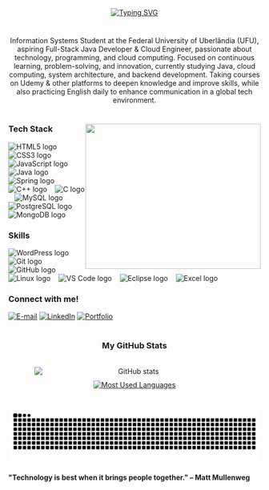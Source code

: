 <div align="center">
  <a href="https://git.io/typing-svg">
    <img src="https://readme-typing-svg.demolab.com?center=true&vCenter=true&size=25&color=00FF7F&lines=Hi+There!+＼(＾▽＾)／;+Welcome+to+my+profile!;Hope+you+like+it!;" alt="Typing SVG">
  </a>
</div>

#

<p align="center">
 Information Systems Student at the Federal University of Uberlândia (UFU), aspiring Full-Stack Java Developer & Cloud Engineer, passionate about technology, programming, and cloud computing. Focused on continuous learning, problem-solving, and innovation, currently studying Java, cloud computing, system architecture, and backend development. Taking courses on Udemy & other platforms to deepen knowledge and improve skills, while also practicing English daily to enhance communication in a global tech environment.
</p>
  
#

<img align="right" alt="" width="350px" height="290px" src="https://i.pinimg.com/originals/78/8a/b3/788ab37a7dbb5970737121f73aa2dfeb.gif">

<h3 align="left">Tech Stack</h3>

<div align="left">
  <img src="https://cdn.jsdelivr.net/gh/devicons/devicon/icons/html5/html5-original.svg" height="30" alt="HTML5 logo" title="HTML5" />
  <img width="8" />
  <img src="https://cdn.jsdelivr.net/gh/devicons/devicon/icons/css3/css3-original.svg" height="30" alt="CSS3 logo" title="CSS3" />
  <img width="8" />
  <img src="https://cdn.jsdelivr.net/gh/devicons/devicon/icons/javascript/javascript-plain.svg" height="30" alt="JavaScript logo" title="JavaScript" />
  <img width="8" />
  <img src="https://cdn.jsdelivr.net/gh/devicons/devicon/icons/java/java-original.svg" height="30" alt="Java logo" title="Java" />
  <img width="8" />
  <img src="https://cdn.jsdelivr.net/gh/devicons/devicon/icons/spring/spring-original.svg" height="30" alt="Spring logo" title="Spring" />
  <img width="8" />
  <img src="https://cdn.jsdelivr.net/gh/devicons/devicon/icons/cplusplus/cplusplus-original.svg" height="30" alt="C++ logo" title="C++" />
  <img width="8" />
  <img src="https://cdn.jsdelivr.net/gh/devicons/devicon/icons/c/c-original.svg" height="30" alt="C logo" title="C" />
  <img width="8" />
  <img src="https://cdn.jsdelivr.net/gh/devicons/devicon/icons/mysql/mysql-original.svg" height="30" alt="MySQL logo" title="MySQL" />
  <img width="8" />
  <img src="https://cdn.jsdelivr.net/gh/devicons/devicon/icons/postgresql/postgresql-original.svg" height="30" alt="PostgreSQL logo" title="PostgreSQL" />
  <img width="8" />
  <img src="https://cdn.jsdelivr.net/gh/devicons/devicon/icons/mongodb/mongodb-original.svg" height="30" alt="MongoDB logo" title="MongoDB" />
  <img width="8" />
</div>


<h3 align="left">Skills </h3>

<div align="left">
  <img src="https://cdn.jsdelivr.net/gh/devicons/devicon/icons/wordpress/wordpress-original.svg" height="30" alt="WordPress logo" title="WordPress" />
  <img width="8" />
  <img src="https://cdn.jsdelivr.net/gh/devicons/devicon/icons/git/git-original.svg" height="30" alt="Git logo" title="Git" />
  <img width="8" />
  <img src="https://cdn.jsdelivr.net/gh/devicons/devicon/icons/github/github-original.svg" height="30" alt="GitHub logo" title="GitHub" />
  <img width="8" />
  <img src="https://cdn.jsdelivr.net/gh/devicons/devicon/icons/linux/linux-original.svg" height="30" alt="Linux logo" title="Linux" />
  <img width="8" />
  <img src="https://cdn.jsdelivr.net/gh/devicons/devicon/icons/vscode/vscode-original.svg" height="30" alt="VS Code logo" title="VS Code" />
  <img width="8" />
  <img src="https://cdn.jsdelivr.net/gh/devicons/devicon/icons/eclipse/eclipse-original.svg" height="30" alt="Eclipse logo" title="Eclipse" />
  <img width="8" />
  <img src="https://cdn.jsdelivr.net/gh/simple-icons/simple-icons/icons/microsoftexcel.svg" height="30" alt="Excel logo" title="Microsoft Excel"/>
  <img width="8" />
</div>

<h3 align="left">Connect with me!</h3>  

[![E-mail](https://img.shields.io/badge/-Email-2E7D32?style=for-the-badge&logo=microsoft-outlook&logoColor=white)](mailto:augustofariapereira@hotmail.com)  [![LinkedIn](https://img.shields.io/badge/-LinkedIn-2E7D32?style=for-the-badge&logo=linkedin&logoColor=white)](https://www.linkedin.com/in/augusto-faria21/)  [![Portfolio](https://img.shields.io/badge/-Portfolio-2E7D32?style=for-the-badge&logo=github&logoColor=white)](https://github.com/augustofaria2/)  

#

<div style="text-align: center;" align="center">
  <h3>My GitHub Stats </h3>
  <br>
  <div style="display: flex; justify-content: center; gap: 10px; flex-wrap: wrap;">
    <img src="https://github-readme-stats-git-masterrstaa-rickstaa.vercel.app/api?username=augustofaria2&hide_title=true&show_icons=true&include_all_commits=false&count_private=true&line_height=25&hide=issues&bg_color=1A1A1A&title_color=90EE90&text_color=E0FFE0&border_radius=3&border_color=2E8B57&icon_color=7FFFD4&theme=gruvbox" alt="GitHub stats" width="400">

  <a href="https://github.com/augustofaria2/github-readme-stats">
      <img src="https://github-readme-stats-git-masterrstaa-rickstaa.vercel.app/api/top-langs/?username=augustofaria2&line_height=10&card_width=400&layout=compact&hide_title=false&count_private=true&langs_count=4&show_icons=true&title_color=90EE90&hide=html,scss,less&bg_color=1A1A1A&text_color=E0FFE0&border_radius=3&border_color=2E8B57&count_private=true" alt="Most Used Languages" width="420">
    </a>
  </div>
</div>

#

<picture align="center">
  <source media="(prefers-color-scheme: dark)" srcset="https://raw.githubusercontent.com/augustofaria2/augustofaria2/output/github-contribution-grid-snake-dark.svg">
  <source media="(prefers-color-scheme: light)" srcset="https://raw.githubusercontent.com/augustofaria2/augustofaria2/output/github-contribution-grid-snake-dark.svg">
  <img align="center" alt="github contribution grid snake animation" src="https://raw.githubusercontent.com/augustofaria2/augustofaria2/output/github-contribution-grid-snake.svg">
</picture>

<h4>"Technology is best when it brings people together." – Matt Mullenweg </h4>
